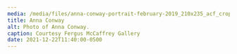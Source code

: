 ```yaml
---
media: /media/files/anna-conway-portrait-february-2019_210x235_acf_cropped.jpeg
title: Anna Conway
alt: Photo of Anna Conway.
caption: Courtesy Fergus McCaffrey Gallery
date: 2021-12-22T11:40:00-0500
---
```

